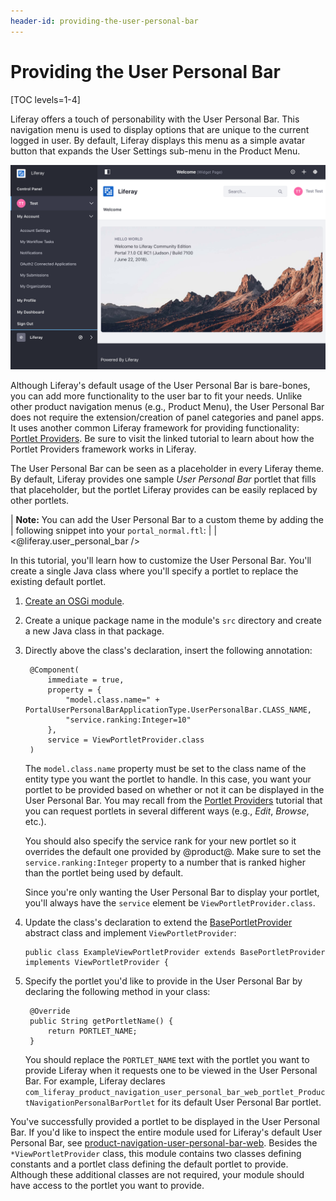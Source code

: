 ```yaml
---
header-id: providing-the-user-personal-bar
---
```


# Providing the User Personal Bar

[TOC levels=1-4]

Liferay offers a touch of personability with the User Personal Bar. This
navigation menu is used to display options that are unique to the current logged
in user. By default, Liferay displays this menu as a simple avatar button that
expands the User Settings sub-menu in the Product Menu.

![Figure 1: By default, the User Personal Bar contains the signed-in user's avatar, which navigates to the Product Menu when selected.](../../images/user-personal-bar.png)

Although Liferay's default usage of the User Personal Bar is bare-bones, you can
add more functionality to the user bar to fit your needs. Unlike other product
navigation menus (e.g., Product Menu), the User Personal Bar does not require
the extension/creation of panel categories and panel apps. It uses another
common Liferay framework for providing functionality:
[Portlet Providers](/docs/7-0/tutorials/-/knowledge_base/t/providing-portlets-to-manage-requests).
Be sure to visit the linked tutorial to learn about how the Portlet Providers
framework works in Liferay.

The User Personal Bar can be seen as a placeholder in every Liferay theme. By
default, Liferay provides one sample *User Personal Bar* portlet that fills that
placeholder, but the portlet Liferay provides can be easily replaced by other
portlets.

| **Note:** You can add the User Personal Bar to a custom theme by adding the
| following snippet into your `portal_normal.ftl`:
| 
|     <@liferay.user_personal_bar />

In this tutorial, you'll learn how to customize the User Personal Bar. You'll
create a single Java class where you'll specify a portlet to replace the
existing default portlet.

1. [Create an OSGi module](/docs/7-0/tutorials/-/knowledge_base/t/starting-module-development#creating-a-module).

2. Create a unique package name in the module's `src` directory and create a
   new Java class in that package.

3. Directly above the class's declaration, insert the following annotation:

        @Component(
            immediate = true,
            property = {
                "model.class.name=" + PortalUserPersonalBarApplicationType.UserPersonalBar.CLASS_NAME,
                "service.ranking:Integer=10"
            },
            service = ViewPortletProvider.class
        )

    The `model.class.name` property must be set to the class name of the entity
    type you want the portlet to handle. In this case, you want your portlet to
    be provided based on whether or not it can be displayed in the User Personal
    Bar. You may recall from the
    [Portlet Providers](/docs/7-0/tutorials/-/knowledge_base/t/providing-portlets-to-manage-requests)
    tutorial that you can request portlets in several different ways (e.g.,
    *Edit*, *Browse*, etc.).

    You should also specify the service rank for your new portlet so it
    overrides the default one provided by @product@. Make sure to set the
    `service.ranking:Integer` property to a number that is ranked higher than
    the portlet being used by default.

     Since you're only wanting the User Personal Bar to display your portlet,
     you'll always have the `service` element be `ViewPortletProvider.class`.

4. Update the class's declaration to extend the
   [BasePortletProvider](@platform-ref@/7.0-latest/javadocs/portal-kernel/com/liferay/portal/kernel/portlet/BasePortletProvider.html)
   abstract class and implement `ViewPortletProvider`:

       public class ExampleViewPortletProvider extends BasePortletProvider implements ViewPortletProvider {

5. Specify the portlet you'd like to provide in the User Personal Bar by
   declaring the following method in your class:

        @Override
        public String getPortletName() {
            return PORTLET_NAME;
        }

    You should replace the `PORTLET_NAME` text with the portlet you want to
    provide Liferay when it requests one to be viewed in the User Personal Bar.
    For example, Liferay declares
    `com_liferay_product_navigation_user_personal_bar_web_portlet_ProductNavigationPersonalBarPortlet`
    for its default User Personal Bar portlet.

You've successfully provided a portlet to be displayed in the User Personal Bar.
If you'd like to inspect the entire module used for Liferay's default User
Personal Bar, see
[product-navigation-user-personal-bar-web](https://github.com/liferay/liferay-portal/tree/7.0.2-ga3/modules/apps/web-experience/product-navigation/product-navigation-user-personal-bar-web).
Besides the `*ViewPortletProvider` class, this module contains two classes
defining constants and a portlet class defining the default portlet to provide.
Although these additional classes are not required, your module should have
access to the portlet you want to provide.
